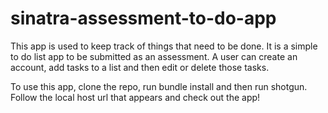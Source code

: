 # sinatra-assessment-to-do-app

This app is used to keep track of things that need to be done. It is a simple to do list app to be submitted as an assessment. A user can create an account, add tasks to a list and then edit or delete those tasks. 

To use this app, clone the repo, run bundle install and then run shotgun. Follow the local host url that appears and check out the app!
